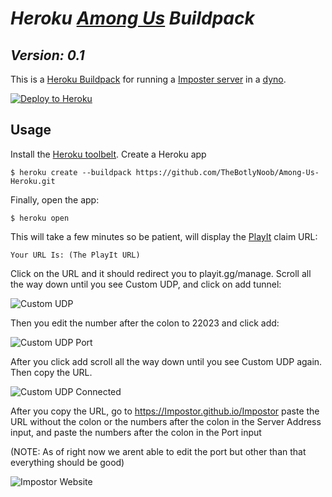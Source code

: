 # ***Heroku [Among Us](https://innersloth.com/gameAmongUs.php) Buildpack***

## *Version: 0.1*

This is a [Heroku Buildpack](https://devcenter.heroku.com/articles/buildpacks)
for running a [Imposter server](https://github.com/Impostor/Impostor/releases/latest) in a [dyno](https://devcenter.heroku.com/articles/dynos).

[![Deploy to Heroku](https://www.herokucdn.com/deploy/button.png)](https://heroku.com/deploy)

## Usage

Install the [Heroku toolbelt](https://toolbelt.heroku.com/).
Create a Heroku app

```sh-session
$ heroku create --buildpack https://github.com/TheBotlyNoob/Among-Us-Heroku.git
```

Finally, open the app:

```sh-session
$ heroku open
```

This will take a few minutes so be patient, will display the [PlayIt](https://playit.gg) claim URL:

```
Your URL Is: (The PlayIt URL)
```

Click on the URL and it should redirect you to playit.gg/manage. Scroll all the way down until you see Custom UDP, and click on add tunnel:

![Custom UDP](https://i.imgur.com/NRF5Fac.png)

Then you edit the number after the colon to 22023 and click add:

![Custom UDP Port](https://i.imgur.com/ApLJVQ5.png)

After you click add scroll all the way down until you see Custom UDP again. Then copy the URL.

![Custom UDP Connected](https://i.imgur.com/ST3mPlS.png)

After you copy the URL, go to https://Impostor.github.io/Impostor paste the URL without the colon or the numbers after the colon in the Server Address input, and paste the numbers after the colon in the Port input



(NOTE: As of right now we arent able to edit the port but other than that everything should be good)

![Impostor Website](https://i.imgur.com/HfLziIR.png)
